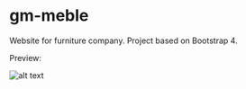 # gm-meble
Website for furniture company. Project based on Bootstrap 4.

Preview:

![alt text](https://github.com/sbkjarmul/gm-meble/blob/master/furniturePreview.png)
